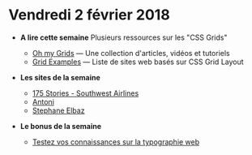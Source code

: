 Vendredi 2 février 2018
===========================

- **A lire cette semaine** Plusieurs ressources sur les "CSS Grids"
    + [Oh my Grids](https://ohmygrids.com/) — Une collection d'articles, vidéos et tutoriels
    + [Grid Examples](http://www.gridexamples.com/) — Liste de sites web basés sur CSS Grid Layout
    
- **Les sites de la semaine**
    + [175 Stories - Southwest Airlines](https://www.175stories.com/)
    + [Antoni](https://antoni.de/)
    + [Stephane Elbaz](http://stephaneelbaz.com/)
    
- **Le bonus de la semaine**
    + [Testez vos connaissances sur la typographie web](https://betterwebtype.com/web-typography-quiz)

